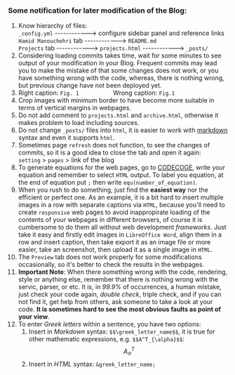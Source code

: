 ### Some notification for later modification of the Blog:

1. Know hierarchy of files: <br>
   `_config.yml` ------------> configure sidebar panel and reference links <br> 
   `Hamid Manouchehri` tab ------------> `README.md` <br>
   `Projects` tab ------------> `projects.html` ------------> `_posts/` 
2. Considering loading commits takes time, wait for some minutes to see output of your modification in your Blog. Frequent commits may lead you to make the mistake of that some changes does not work, or you have something wrong with the code, whereas, there is nothing wrong, but previous change have not been deployed yet.
3. Right caption: `Fig. 1`  &emsp;&emsp;&emsp;&emsp;&emsp; Wrong caption: `Fig.1`
4. Crop images with minimum border to have become more suitable in terms of vertical margins in webpages.
5. Do not add comment to `projects.html` and `archive.html`, otherwise it makes problem to load including sources.
6. Do not change `_posts/` files into `html`, it is easier to work with [markdown](https://docs.github.com/en/get-started/writing-on-github/getting-started-with-writing-and-formatting-on-github/basic-writing-and-formatting-syntax) syntax and even it supports `html`.
7. Sometimes page `refresh` does not function, to see the changes of commits, so it is a good idea to close the tab and open it again: <br>
   `setting` > `pages` > link of the blog
8. To generate equations for the web pages, go to [CODECOGE](https://www.codecogs.com/eqnedit.php), write your equation and remember to select `HTML` output. To label you equation, at the end of equation put `;` then write `equ(number_of_equation)`.
9. When you rush to do something, just find the __easiest way__ nor the efficient or perfect one. As an example, it is a bit hard to insert multiple images in a row with separate captions via `HTML`, because you'll need to create `responsive` web pages to avoid inappropirate loading of the contents of your webpages in different browsers, of course it is cumbersome to do them all without web development _frameworks_. Just take it easy and firstly edit images in `LibreOffice Word`, align them in a row and insert caption, then take export it as an image file or more easier, take an screenshot, then upload it as a single image in `HTML`.
10. The `Preview` tab does not work properly for some modifications occasionally, so it's better to check the results in the webpages.
11. __Important Note__: When there something wrong with the code, rendering, style or anything else, remember that there is nothing wrong with the servic, parser, or etc. It is, in _99.9%_ of occurrences, a human mistake, just check your code again, _double check_, triple check, and if you can not find it, get help from others, ask someone to take a look at your code. __It is sometimes hard to see the most obvious faults as point of your view__.
12. To enter _Greek letters_ within a sentence, you have two options:
      1. Insert in _Markdown_ syntax: `$$\greek_letter_name$$`, it is true for other mathematic expressions, e.g. `$$A^T_{\alpha}$$`: $$A^T_{\alpha}$$
      2. Insert in _HTML_ syntax: `&greek_letter_name;`
